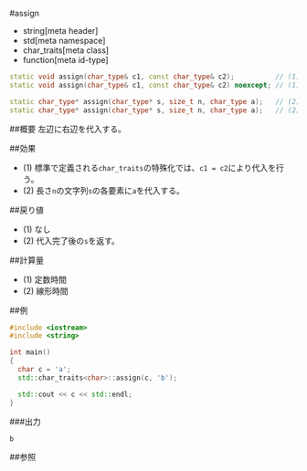 #assign
* string[meta header]
* std[meta namespace]
* char_traits[meta class]
* function[meta id-type]

```cpp
static void assign(char_type& c1, const char_type& c2);          // (1) C++03
static void assign(char_type& c1, const char_type& c2) noexcept; // (1) C++11

static char_type* assign(char_type* s, size_t n, char_type a);   // (2) C++03
static char_type* assign(char_type* s, size_t n, char_type a);   // (2) C++11
```

##概要
左辺に右辺を代入する。


##効果
- (1) 標準で定義される`char_traits`の特殊化では、`c1 = c2`により代入を行う。
- (2) 長さ`n`の文字列`s`の各要素に`a`を代入する。


##戻り値
- (1) なし
- (2) 代入完了後の`s`を返す。


##計算量
- (1) 定数時間
- (2) 線形時間

##例
```cpp
#include <iostream>
#include <string>

int main()
{
  char c = 'a';
  std::char_traits<char>::assign(c, 'b');

  std::cout << c << std::endl;
}
```

###出力
```
b
```

##参照

